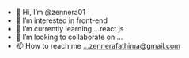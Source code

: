 - 👋 Hi, I’m @zennera01
- 👀 I’m interested in front-end
- 🌱 I’m currently learning ...react js
- 💞️ I’m looking to collaborate on ...
- 📫 How to reach me ...zennerafathima@gmail.com

<!---
zennera01/zennera01 is a ✨ special ✨ repository because its `README.md` (this file) appears on your GitHub profile.
You can click the Preview link to take a look at your changes.
--->
